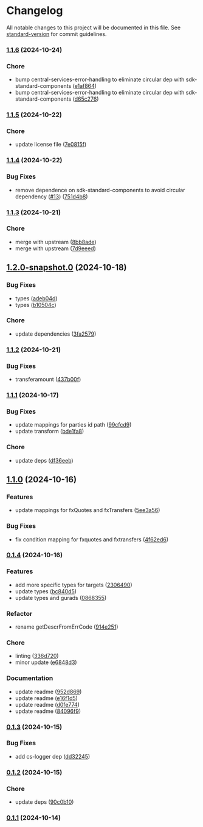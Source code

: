 # Changelog

All notable changes to this project will be documented in this file. See [standard-version](https://github.com/conventional-changelog/standard-version) for commit guidelines.

### [1.1.6](https://github.com/mojaloop/ml-schema-transformer-lib/compare/v1.1.5...v1.1.6) (2024-10-24)


### Chore

* bump central-services-error-handling to eliminate circular dep with sdk-standard-components ([e1af864](https://github.com/mojaloop/ml-schema-transformer-lib/commit/e1af864ec5f346e942d399b7bb2e81a23cc6a727))
* bump central-services-error-handling to eliminate circular dep with sdk-standard-components ([d65c276](https://github.com/mojaloop/ml-schema-transformer-lib/commit/d65c2765ca906bc9268c5e1c65f7202f646773c9))

### [1.1.5](https://github.com/mojaloop/ml-schema-transformer-lib/compare/v1.1.4...v1.1.5) (2024-10-22)


### Chore

* update license file ([7e0815f](https://github.com/mojaloop/ml-schema-transformer-lib/commit/7e0815ff900e14da426441d7b71bc12afa6e2973))

### [1.1.4](https://github.com/mojaloop/ml-schema-transformer-lib/compare/v1.1.3...v1.1.4) (2024-10-22)


### Bug Fixes

* remove dependence on sdk-standard-components to avoid circular dependency ([#13](https://github.com/mojaloop/ml-schema-transformer-lib/issues/13)) ([751d4b8](https://github.com/mojaloop/ml-schema-transformer-lib/commit/751d4b8eadd4affba5039302c8132e55fcb29667))

### [1.1.3](https://github.com/mojaloop/ml-schema-transformer-lib/compare/v1.1.2...v1.1.3) (2024-10-21)


### Chore

* merge with upstream ([8bb8ade](https://github.com/mojaloop/ml-schema-transformer-lib/commit/8bb8ade51ef5831aa7147b1e86d582f1f9724cd5))
* merge with upstream ([7d9eeed](https://github.com/mojaloop/ml-schema-transformer-lib/commit/7d9eeed42d046904d06cea66147730773eb747d1))

## [1.2.0-snapshot.0](https://github.com/mojaloop/ml-schema-transformer-lib/compare/v1.1.1...v1.2.0-snapshot.0) (2024-10-18)


### Bug Fixes

* types ([adeb04d](https://github.com/mojaloop/ml-schema-transformer-lib/commit/adeb04d8a7e8a5cda4c8535cc2c513b9b3632a90))
* types ([b10504c](https://github.com/mojaloop/ml-schema-transformer-lib/commit/b10504ccf38b6f83674c36fe8b929d246b647f3e))


### Chore

* update dependencies ([3fa2579](https://github.com/mojaloop/ml-schema-transformer-lib/commit/3fa2579bae79507dc0ee72741b9257cbd93b2ad4))

### [1.1.2](https://github.com/mojaloop/ml-schema-transformer-lib/compare/v1.1.1...v1.1.2) (2024-10-21)


### Bug Fixes

* transferamount ([437b00f](https://github.com/mojaloop/ml-schema-transformer-lib/commit/437b00f54f70c92f2df22f3567a9707bfb6ec94d))

### [1.1.1](https://github.com/mojaloop/ml-schema-transformer-lib/compare/v1.1.0...v1.1.1) (2024-10-17)


### Bug Fixes

* update mappings for parties id path ([99cfcd9](https://github.com/mojaloop/ml-schema-transformer-lib/commit/99cfcd9697127e161f1b641af26cb6a834aa3911))
* update transform ([bde1fa8](https://github.com/mojaloop/ml-schema-transformer-lib/commit/bde1fa893a4cb6e94570d672e0ced9ba6ac3a4f1))


### Chore

* update deps ([df36eeb](https://github.com/mojaloop/ml-schema-transformer-lib/commit/df36eeb0198baef39d802c5cc577db18595947e9))

## [1.1.0](https://github.com/mojaloop/ml-schema-transformer-lib/compare/v0.1.4...v1.1.0) (2024-10-16)


### Features

* update mappings for fxQuotes and fxTransfers ([5ee3a56](https://github.com/mojaloop/ml-schema-transformer-lib/commit/5ee3a5619c95057572ad90c284f57696ac9d0438))


### Bug Fixes

* fix condition mapping for fxquotes and fxtransfers ([4f62ed6](https://github.com/mojaloop/ml-schema-transformer-lib/commit/4f62ed6e6fcfdc2eb2bc67d60bf5835c9b26d410))

### [0.1.4](https://github.com/mojaloop/ml-schema-transformer-lib/compare/v0.1.4-snapshot.10...v0.1.4) (2024-10-16)


### Features

* add more specific types for targets ([2306490](https://github.com/mojaloop/ml-schema-transformer-lib/commit/230649075009f930b9cfaa595583dafc9ab23bf1))
* update types ([bc840d5](https://github.com/mojaloop/ml-schema-transformer-lib/commit/bc840d57a9970ed5eb7cb6804cb73ab8dc4609d6))
* update types and gurads ([0868355](https://github.com/mojaloop/ml-schema-transformer-lib/commit/08683552b8f2253f804ac13a9b01703b8a41d089))


### Refactor

* rename getDescrFromErrCode ([914e251](https://github.com/mojaloop/ml-schema-transformer-lib/commit/914e2519a74bf5bdbdbd6116e0dbe4701a4e9210))


### Chore

* linting ([336d720](https://github.com/mojaloop/ml-schema-transformer-lib/commit/336d720f9c2ae1bdfbaead997a5d59a891db1de7))
* minor update ([e6848d3](https://github.com/mojaloop/ml-schema-transformer-lib/commit/e6848d351e85a158707726c6dd2e43143ab9873c))


### Documentation

* update readme ([952d869](https://github.com/mojaloop/ml-schema-transformer-lib/commit/952d8692deb4ab6d0b54f567238d85c3ff566cda))
* update readme ([e16f1d5](https://github.com/mojaloop/ml-schema-transformer-lib/commit/e16f1d5e3d2a94dcecba8dfefafb183cf3121056))
* update readme ([d0fe774](https://github.com/mojaloop/ml-schema-transformer-lib/commit/d0fe7743263eff5202a59d50682f65e86f54915a))
* update readme ([84096f9](https://github.com/mojaloop/ml-schema-transformer-lib/commit/84096f93a1ad82a7ddb994a2b3ea612f83c8fc85))

### [0.1.3](https://github.com/mojaloop/ml-schema-transformer-lib/compare/v0.1.2...v0.1.3) (2024-10-15)


### Bug Fixes

* add cs-logger dep ([dd32245](https://github.com/mojaloop/ml-schema-transformer-lib/commit/dd32245d55bbb0d277089b63ed58dec18957adb3))

### [0.1.2](https://github.com/mojaloop/ml-schema-transformer-lib/compare/v0.1.1...v0.1.2) (2024-10-15)


### Chore

* update deps ([90c0b10](https://github.com/mojaloop/ml-schema-transformer-lib/commit/90c0b10d83016e32c289c4583e2833c3c844a80f))

### [0.1.1](https://github.com/mojaloop/ml-schema-transformer-lib/compare/v0.1.1-snapshot.56...v0.1.1) (2024-10-14)
